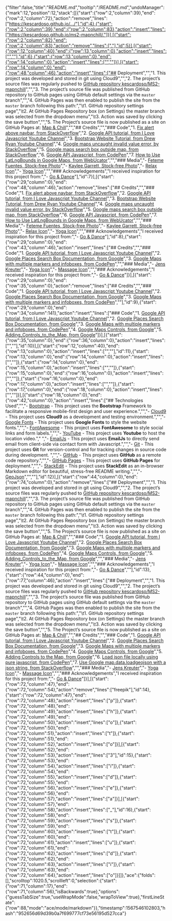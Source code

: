 {"filter":false,"title":"README.md","tooltip":"/README.md","undoManager":{"mark":12,"position":12,"stack":[[{"start":{"row":2,"column":39},"end":{"row":2,"column":72},"action":"remove","lines":["https://kescardoso.github.io/.../"],"id":4},{"start":{"row":2,"column":39},"end":{"row":2,"column":83},"action":"insert","lines":["https://kescardoso.github.io/ms2-mapnchill/."]}],[{"start":{"row":2,"column":82},"end":{"row":2,"column":83},"action":"remove","lines":["."],"id":5}],[{"start":{"row":12,"column":40},"end":{"row":13,"column":0},"action":"insert","lines":["",""],"id":6},{"start":{"row":13,"column":0},"end":{"row":14,"column":0},"action":"insert","lines":["",""]}],[{"start":{"row":14,"column":0},"end":{"row":48,"column":46},"action":"insert","lines":["## Deployment","","1. This project was developed and stored in git using Cloud9","","2. The project’s source files was regularly pushed to [GitHub repository kescardoso/MS2-mapnchill](https://github.com/kescardoso/MS1-yinsoundsouth)","","3. The project’s source file was published from GitHub repository to GitHub pages using GitHub default settings via the `master` branch","","4. GitHub Pages was then enabled to publish the site from the `master` branch following this path:","\t1. GitHub repository settings page","\t2. At GitHub Pages Repository box (on Settings) the master branch was selected from the dropdown menu","\t3. Action was saved by clicking the save button","","5. The Project’s source file is now published as a site on GitHub Pages at: [Map & Chill](https://kescardoso.github.io/MS2-mapnchill/)","","## Credits","","### Code","1. [Fix alert above navbar, from StackOverflow](https://stackoverflow.com/questions/34279103/bootstrap-alert-on-top-of-navbar)","2.  [Google API tutorial, from I Love Javascript Youtube Channel](https://www.youtube.com/channel/UCblsLrhM8zjRXy7lV2DJlqQ)","3. [Bootstrap Website Tutorial, from Drew Ryan Youtube Channel](https://www.youtube.com/watch?v=Zn64_IVLO88)","4. [Google maps uncaught invalid value error, by StackOverflow](https://stackoverflow.com/questions/38369151/google-maps-uncaught-invalidvalueerror-initialise-is-not-a-function)","5. [Google maps search box outside map, from StackOverflow](https://stackoverflow.com/questions/20921378/google-maps-search-box-outside-map/20923791)","6. [Google API Javascript, from CodePen](https://codepen.io/JaminQuimby/pres/vOXQrL)","7. [How to Use LatLngBounds in Google Maps, from WebUcator](https://www.webucator.com/how-to/how-use-latlngbounds-google-maps.cfm)","","### Media","- [Feteme Fuentes, Stock-free Photo](https://unsplash.com/photos/PBdT_-f3uXc)","- [Kaylee Garrett, Stock-free Photo](https://unsplash.com/photos/GaprWyIw66o)","- [Relax Icon](https://www.flaticon.com/authors/monkik)","- [Yoga Icon](https://www.flaticon.com/authors/monkik)","","### Acknowledgements","I received inspiration for this project from:","-  [Go & Dance](https://www.goandance.com/en/)"],"id":7}],[{"start":{"row":29,"column":0},"end":{"row":48,"column":46},"action":"remove","lines":["## Credits","","### Code","1. [Fix alert above navbar, from StackOverflow](https://stackoverflow.com/questions/34279103/bootstrap-alert-on-top-of-navbar)","2.  [Google API tutorial, from I Love Javascript Youtube Channel](https://www.youtube.com/channel/UCblsLrhM8zjRXy7lV2DJlqQ)","3. [Bootstrap Website Tutorial, from Drew Ryan Youtube Channel](https://www.youtube.com/watch?v=Zn64_IVLO88)","4. [Google maps uncaught invalid value error, by StackOverflow](https://stackoverflow.com/questions/38369151/google-maps-uncaught-invalidvalueerror-initialise-is-not-a-function)","5. [Google maps search box outside map, from StackOverflow](https://stackoverflow.com/questions/20921378/google-maps-search-box-outside-map/20923791)","6. [Google API Javascript, from CodePen](https://codepen.io/JaminQuimby/pres/vOXQrL)","7. [How to Use LatLngBounds in Google Maps, from WebUcator](https://www.webucator.com/how-to/how-use-latlngbounds-google-maps.cfm)","","### Media","- [Feteme Fuentes, Stock-free Photo](https://unsplash.com/photos/PBdT_-f3uXc)","- [Kaylee Garrett, Stock-free Photo](https://unsplash.com/photos/GaprWyIw66o)","- [Relax Icon](https://www.flaticon.com/authors/monkik)","- [Yoga Icon](https://www.flaticon.com/authors/monkik)","","### Acknowledgements","I received inspiration for this project from:","-  [Go & Dance](https://www.goandance.com/en/)"],"id":8},{"start":{"row":29,"column":0},"end":{"row":43,"column":46},"action":"insert","lines":["## Credits","","### Code","1. [Google API tutorial, from I Love Javascript Youtube Channel](https://www.youtube.com/channel/UCblsLrhM8zjRXy7lV2DJlqQ)","2. [Google Places Search Box Documentation, from Google](https://developers.google.com/maps/documentation/javascript/examples/places-searchbox)","3. [Google Maps with multiple markers and infoboxes, from CodePen](https://codepen.io/olivertaylor/pen/BWWNeb?editors=0010#0)","","### Media","- [Jens Kreuter](https://unsplash.com/photos/PfK35Iw1JAo)","- [Yoga Icon](https://www.flaticon.com/authors/freepik)","- [Massage Icon](https://www.flaticon.com/authors/freepik)","","### Acknowledgements","I received inspiration for this project from:","-  [Go & Dance](https://www.goandance.com/en/)"]}],[{"start":{"row":29,"column":0},"end":{"row":35,"column":0},"action":"remove","lines":["## Credits","","### Code","1. [Google API tutorial, from I Love Javascript Youtube Channel](https://www.youtube.com/channel/UCblsLrhM8zjRXy7lV2DJlqQ)","2. [Google Places Search Box Documentation, from Google](https://developers.google.com/maps/documentation/javascript/examples/places-searchbox)","3. [Google Maps with multiple markers and infoboxes, from CodePen](https://codepen.io/olivertaylor/pen/BWWNeb?editors=0010#0)",""],"id":9},{"start":{"row":29,"column":0},"end":{"row":34,"column":141},"action":"insert","lines":["### Code","1. [Google API tutorial, from I Love Javascript Youtube Channel](https://www.youtube.com/channel/UCblsLrhM8zjRXy7lV2DJlqQ)","2. [Google Places Search Box Documentation, from Google](https://developers.google.com/maps/documentation/javascript/examples/places-searchbox)","3. [Google Maps with multiple markers and infoboxes, from CodePen](https://codepen.io/olivertaylor/pen/BWWNeb?editors=0010#0)","4. [Google Maps Controls, from Google](https://developers.google.com/maps/documentation/javascript/controls)","5. [Adding_Controls_to_the_Map, from Google](https://developers.google.com/maps/documentation/javascript/controls#Adding_Controls_to_the_Map)"]}],[{"start":{"row":35,"column":0},"end":{"row":36,"column":0},"action":"insert","lines":["",""],"id":10}],[{"start":{"row":12,"column":40},"end":{"row":13,"column":0},"action":"insert","lines":["",""],"id":11},{"start":{"row":13,"column":0},"end":{"row":14,"column":0},"action":"insert","lines":["",""]},{"start":{"row":14,"column":0},"end":{"row":15,"column":0},"action":"insert","lines":["",""]},{"start":{"row":15,"column":0},"end":{"row":16,"column":0},"action":"insert","lines":["",""]},{"start":{"row":16,"column":0},"end":{"row":17,"column":0},"action":"insert","lines":["",""]},{"start":{"row":17,"column":0},"end":{"row":18,"column":0},"action":"insert","lines":["",""]}],[{"start":{"row":18,"column":0},"end":{"row":42,"column":0},"action":"insert","lines":["## Technologies Used","","- [Bootstrap](https://getbootstrap.com/) - This project uses the **Bootstrap** Framework to facilitate a responsive mobile-first design and user experience.","","- [Cloud9](https://c9.io) - This project uses **Cloud9** as a development and testing environment.","","- [Google Fonts](https://fonts.google.com/) - This project uses **Google Fonts** to style the website fonts.","","- [FontAwesome](https://fontawesome.com/) - This project uses **FontAwesome** to style social links and form labels.","","- [YouTube](https://youtube.com/) - This project uses **Youtube** to host the location video."," ","- [EmailJs](https://www.emailjs.com/) - This project uses **EmailJs** to directly send email from client-side via contact form with Javascript.","","- [Git](https://git-scm.com) - This project uses **Git** for version-control and for tracking changes in source code during development. ","","- [GitHub](https://github.com/) - This project uses **GitHub** as a remote code repository.","","- [GitHub Pages](https://pages.github.com/) - This project uses **GitHub Pages** for deployment.","","- [StackEdit](https://pages.github.com/) - This project uses **StackEdit** as an in-browser Markdown editor for beautiful, stress-free README writing.","","- [GeoJson](http://geojson.io/)","",""],"id":12}],[{"start":{"row":44,"column":0},"end":{"row":74,"column":0},"action":"remove","lines":["## Deployment","","1. This project was developed and stored in git using Cloud9","","2. The project’s source files was regularly pushed to [GitHub repository kescardoso/MS2-mapnchill](https://github.com/kescardoso/MS1-yinsoundsouth)","","3. The project’s source file was published from GitHub repository to GitHub pages using GitHub default settings via the `master` branch","","4. GitHub Pages was then enabled to publish the site from the `master` branch following this path:","\t1. GitHub repository settings page","\t2. At GitHub Pages Repository box (on Settings) the master branch was selected from the dropdown menu","\t3. Action was saved by clicking the save button","","5. The Project’s source file is now published as a site on GitHub Pages at: [Map & Chill](https://kescardoso.github.io/MS2-mapnchill/)","","### Code","1. [Google API tutorial, from I Love Javascript Youtube Channel](https://www.youtube.com/channel/UCblsLrhM8zjRXy7lV2DJlqQ)","2. [Google Places Search Box Documentation, from Google](https://developers.google.com/maps/documentation/javascript/examples/places-searchbox)","3. [Google Maps with multiple markers and infoboxes, from CodePen](https://codepen.io/olivertaylor/pen/BWWNeb?editors=0010#0)","4. [Google Maps Controls, from Google](https://developers.google.com/maps/documentation/javascript/controls)","5. [Adding_Controls_to_the_Map, from Google](https://developers.google.com/maps/documentation/javascript/controls#Adding_Controls_to_the_Map)","","### Media","- [Jens Kreuter](https://unsplash.com/photos/PfK35Iw1JAo)","- [Yoga Icon](https://www.flaticon.com/authors/freepik)","- [Massage Icon](https://www.flaticon.com/authors/freepik)","","### Acknowledgements","I received inspiration for this project from:","-  [Go & Dance](https://www.goandance.com/en/)",""],"id":13},{"start":{"row":44,"column":0},"end":{"row":77,"column":46},"action":"insert","lines":["## Deployment","","1. This project was developed and stored in git using Cloud9","","2. The project’s source files was regularly pushed to [GitHub repository kescardoso/MS2-mapnchill](https://github.com/kescardoso/ms2-mapnchill)","","3. The project’s source file was published from GitHub repository to GitHub pages using GitHub default settings via the `master` branch","","4. GitHub Pages was then enabled to publish the site from the `master` branch following this path:","\t1. GitHub repository settings page","\t2. At GitHub Pages Repository box (on Settings) the master branch was selected from the dropdown menu","\t3. Action was saved by clicking the save button","","5. The Project’s source file is now published as a site on GitHub Pages at: [Map & Chill](https://kescardoso.github.io/ms2-mapnchill/)","","## Credits","","### Code","1. [Google API tutorial, from I Love Javascript Youtube Channel](https://www.youtube.com/channel/UCblsLrhM8zjRXy7lV2DJlqQ)","2. [Google Places Search Box Documentation, from Google](https://developers.google.com/maps/documentation/javascript/examples/places-searchbox)","3. [Google Maps with multiple markers and infoboxes, from CodePen](https://codepen.io/olivertaylor/pen/BWWNeb?editors=0010#0)","4. [Google Maps Controls, from Google](https://developers.google.com/maps/documentation/javascript/controls)","5. [Adding Controls to the Map, from Google](https://developers.google.com/maps/documentation/javascript/controls#Adding_Controls_to_the_Map)","6. [Load json file locally using pure javascript, from CodePen](https://codepen.io/KryptoniteDove/post/load-json-file-locally-using-pure-javascript)","7. [Use Google map.data.loadgeojson with a json string, from StackOverflow](https://stackoverflow.com/questions/39483209/how-to-use-google-map-data-loadgeojson-with-a-json-string)","","### Media","- [Jens Kreuter](https://unsplash.com/photos/PfK35Iw1JAo)","- [Yoga Icon](https://www.flaticon.com/authors/freepik)","- [Massage Icon](https://www.flaticon.com/authors/freepik)","","### Acknowledgements","I received inspiration for this project from:","-  [Go & Dance](https://www.goandance.com/en/)"]}],[{"start":{"row":72,"column":47},"end":{"row":72,"column":54},"action":"remove","lines":["freepik"],"id":14},{"start":{"row":72,"column":47},"end":{"row":72,"column":48},"action":"insert","lines":["p"]},{"start":{"row":72,"column":48},"end":{"row":72,"column":49},"action":"insert","lines":["h"]},{"start":{"row":72,"column":49},"end":{"row":72,"column":50},"action":"insert","lines":["o"]},{"start":{"row":72,"column":50},"end":{"row":72,"column":51},"action":"insert","lines":["t"]},{"start":{"row":72,"column":51},"end":{"row":72,"column":52},"action":"insert","lines":["o"]}],[{"start":{"row":72,"column":52},"end":{"row":72,"column":53},"action":"insert","lines":["3"],"id":15},{"start":{"row":72,"column":53},"end":{"row":72,"column":54},"action":"insert","lines":["i"]},{"start":{"row":72,"column":54},"end":{"row":72,"column":55},"action":"insert","lines":["d"]},{"start":{"row":72,"column":55},"end":{"row":72,"column":56},"action":"insert","lines":["e"]},{"start":{"row":72,"column":56},"end":{"row":72,"column":57},"action":"insert","lines":["a"]}],[{"start":{"row":72,"column":57},"end":{"row":72,"column":58},"action":"insert","lines":["_"],"id":16},{"start":{"row":72,"column":58},"end":{"row":72,"column":59},"action":"insert","lines":["s"]},{"start":{"row":72,"column":59},"end":{"row":72,"column":60},"action":"insert","lines":["t"]},{"start":{"row":72,"column":60},"end":{"row":72,"column":61},"action":"insert","lines":["u"]},{"start":{"row":72,"column":61},"end":{"row":72,"column":62},"action":"insert","lines":["d"]},{"start":{"row":72,"column":62},"end":{"row":72,"column":63},"action":"insert","lines":["i"]},{"start":{"row":72,"column":63},"end":{"row":72,"column":64},"action":"insert","lines":["o"]}]]},"ace":{"folds":[],"scrolltop":1020.5,"scrollleft":0,"selection":{"start":{"row":71,"column":17},"end":{"row":71,"column":56},"isBackwards":true},"options":{"guessTabSize":true,"useWrapMode":false,"wrapToView":true},"firstLineState":{"row":88,"mode":"ace/mode/markdown"}},"timestamp":1567546102803,"hash":"952656d69d39b0a7f699777cf73e56195d527cca"}